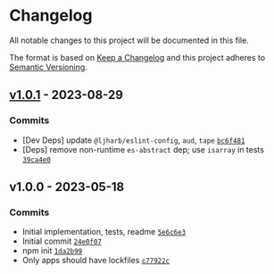 # Changelog

All notable changes to this project will be documented in this file.

The format is based on [Keep a Changelog](https://keepachangelog.com/en/1.0.0/)
and this project adheres to [Semantic Versioning](https://semver.org/spec/v2.0.0.html).

## [v1.0.1](https://github.com/es-shims/es-constants/compare/v1.0.0...v1.0.1) - 2023-08-29

### Commits

- [Dev Deps] update `@ljharb/eslint-config`, `aud`, `tape` [`bc6f481`](https://github.com/es-shims/es-constants/commit/bc6f48151af2738cbcaa89bab69bed506ed8e93c)
- [Deps] remove non-runtime `es-abstract` dep; use `isarray` in tests [`39ca4e0`](https://github.com/es-shims/es-constants/commit/39ca4e051ef9a79c4f8955d7385ed992a6603ef3)

## v1.0.0 - 2023-05-18

### Commits

- Initial implementation, tests, readme [`5e6c6e3`](https://github.com/es-shims/es-constants/commit/5e6c6e3c02a18da13e0b111e4bf0832d4e3f2519)
- Initial commit [`24e0f07`](https://github.com/es-shims/es-constants/commit/24e0f07534579352dc86e54361b38f039c39014a)
- npm init [`1da2b99`](https://github.com/es-shims/es-constants/commit/1da2b994d273dc352c2d6f3268770f4dce8b41fd)
- Only apps should have lockfiles [`c77922c`](https://github.com/es-shims/es-constants/commit/c77922c1592d98acc339f0f3d966aa16aa693e06)
